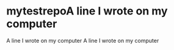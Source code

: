 # mytestrepoA line I wrote on my computer
A line I wrote on my computer
A line I wrote on my computer
